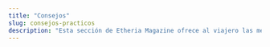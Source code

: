 ```yaml
---
title: "Consejos"
slug: consejos-practicos
description: "Esta sección de Etheria Magazine ofrece al viajero las mejores recomendaciones para sus viajes, pistas que resultan muy útiles para que la escapada sea perfecta."
---
```




